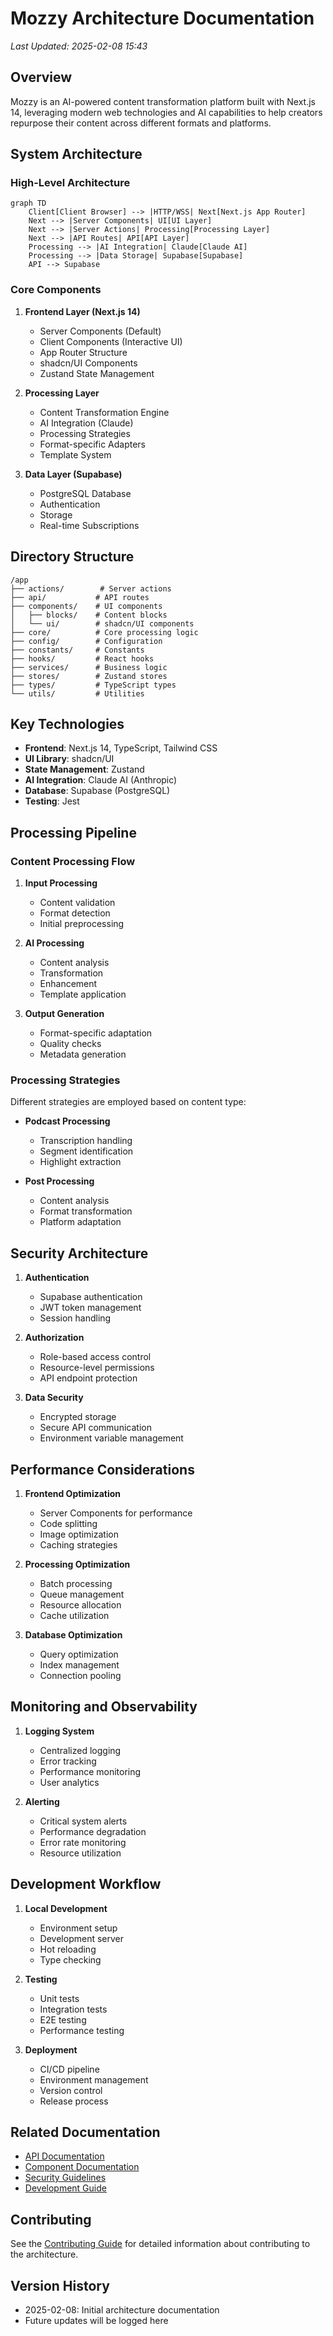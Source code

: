 # Mozzy Architecture Documentation

_Last Updated: 2025-02-08 15:43_

## Overview

Mozzy is an AI-powered content transformation platform built with Next.js 14, leveraging modern web technologies and AI capabilities to help creators repurpose their content across different formats and platforms.

## System Architecture

### High-Level Architecture

```mermaid
graph TD
    Client[Client Browser] --> |HTTP/WSS| Next[Next.js App Router]
    Next --> |Server Components| UI[UI Layer]
    Next --> |Server Actions| Processing[Processing Layer]
    Next --> |API Routes| API[API Layer]
    Processing --> |AI Integration| Claude[Claude AI]
    Processing --> |Data Storage| Supabase[Supabase]
    API --> Supabase
```

### Core Components

1. **Frontend Layer (Next.js 14)**

   - Server Components (Default)
   - Client Components (Interactive UI)
   - App Router Structure
   - shadcn/UI Components
   - Zustand State Management

2. **Processing Layer**

   - Content Transformation Engine
   - AI Integration (Claude)
   - Processing Strategies
   - Format-specific Adapters
   - Template System

3. **Data Layer (Supabase)**
   - PostgreSQL Database
   - Authentication
   - Storage
   - Real-time Subscriptions

## Directory Structure

```
/app
├── actions/        # Server actions
├── api/           # API routes
├── components/    # UI components
│   ├── blocks/    # Content blocks
│   └── ui/        # shadcn/UI components
├── core/          # Core processing logic
├── config/        # Configuration
├── constants/     # Constants
├── hooks/         # React hooks
├── services/      # Business logic
├── stores/        # Zustand stores
├── types/         # TypeScript types
└── utils/         # Utilities
```

## Key Technologies

- **Frontend**: Next.js 14, TypeScript, Tailwind CSS
- **UI Library**: shadcn/UI
- **State Management**: Zustand
- **AI Integration**: Claude AI (Anthropic)
- **Database**: Supabase (PostgreSQL)
- **Testing**: Jest

## Processing Pipeline

### Content Processing Flow

1. **Input Processing**

   - Content validation
   - Format detection
   - Initial preprocessing

2. **AI Processing**

   - Content analysis
   - Transformation
   - Enhancement
   - Template application

3. **Output Generation**
   - Format-specific adaptation
   - Quality checks
   - Metadata generation

### Processing Strategies

Different strategies are employed based on content type:

- **Podcast Processing**

  - Transcription handling
  - Segment identification
  - Highlight extraction

- **Post Processing**
  - Content analysis
  - Format transformation
  - Platform adaptation

## Security Architecture

1. **Authentication**

   - Supabase authentication
   - JWT token management
   - Session handling

2. **Authorization**

   - Role-based access control
   - Resource-level permissions
   - API endpoint protection

3. **Data Security**
   - Encrypted storage
   - Secure API communication
   - Environment variable management

## Performance Considerations

1. **Frontend Optimization**

   - Server Components for performance
   - Code splitting
   - Image optimization
   - Caching strategies

2. **Processing Optimization**

   - Batch processing
   - Queue management
   - Resource allocation
   - Cache utilization

3. **Database Optimization**
   - Query optimization
   - Index management
   - Connection pooling

## Monitoring and Observability

1. **Logging System**

   - Centralized logging
   - Error tracking
   - Performance monitoring
   - User analytics

2. **Alerting**
   - Critical system alerts
   - Performance degradation
   - Error rate monitoring
   - Resource utilization

## Development Workflow

1. **Local Development**

   - Environment setup
   - Development server
   - Hot reloading
   - Type checking

2. **Testing**

   - Unit tests
   - Integration tests
   - E2E testing
   - Performance testing

3. **Deployment**
   - CI/CD pipeline
   - Environment management
   - Version control
   - Release process

## Related Documentation

- [API Documentation](../api/README.md)
- [Component Documentation](../components/README.md)
- [Security Guidelines](../security/README.md)
- [Development Guide](../guides/README.md)

## Contributing

See the [Contributing Guide](../guides/contributing.md) for detailed information about contributing to the architecture.

## Version History

- 2025-02-08: Initial architecture documentation
- Future updates will be logged here
